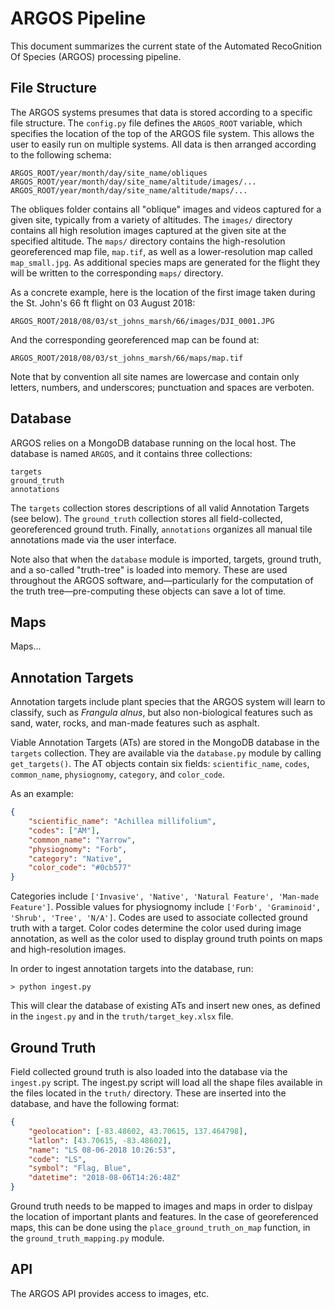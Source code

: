 # ARGOS Pipeline

This document summarizes the current state of the Automated RecoGnition Of
Species (ARGOS) processing pipeline.

## File Structure

The ARGOS systems presumes that data is stored according to a specific file
structure. The `config.py` file defines the `ARGOS_ROOT` variable, which
specifies the location of the top of the ARGOS file system. This allows the
user to easily run on multiple systems. All data is then arranged according to
the following schema:

```unix
ARGOS_ROOT/year/month/day/site_name/obliques
ARGOS_ROOT/year/month/day/site_name/altitude/images/...
ARGOS_ROOT/year/month/day/site_name/altitude/maps/...
```

The obliques folder contains all "oblique" images and videos captured for a
given site, typically from a variety of altitudes. The `images/` directory
contains all high resolution images captured at the given site at the specified
altitude. The `maps/` directory contains the high-resolution georeferenced map
file, `map.tif`, as well as a lower-resolution map called `map_small.jpg`. As
additional species maps are generated for the flight they will be written to
the corresponding `maps/` directory.

As a concrete example, here is the location of the first image taken during the
St. John's 66 ft flight on 03 August 2018:

```unix
ARGOS_ROOT/2018/08/03/st_johns_marsh/66/images/DJI_0001.JPG
```

And the corresponding georeferenced map can be found at:

```unix
ARGOS_ROOT/2018/08/03/st_johns_marsh/66/maps/map.tif
```

Note that by convention all site names are lowercase and contain only letters,
numbers, and underscores; punctuation and spaces are verboten.

## Database

ARGOS relies on a MongoDB database running on the local host. The database is
named `ARGOS`, and it contains three collections:

```unix
targets
ground_truth
annotations
```

The `targets` collection stores descriptions of all valid Annotation Targets
(see below). The `ground_truth` collection stores all field-collected,
georeferenced ground truth. Finally, `annotations` organizes all manual tile
annotations made via the user interface.

Note also that when the `database` module is imported, targets, ground truth,
and a so-called "truth-tree" is loaded into memory. These are used throughout
the ARGOS software, and—particularly for the computation of the truth
tree—pre-computing these objects can save a lot of time.

## Maps

Maps...

## Annotation Targets

Annotation targets include plant species that the ARGOS system will learn to
classify, such as *Frangula alnus*, but also non-biological features such as
sand, water, rocks, and man-made features such as asphalt.

Viable Annotation Targets (ATs) are stored in the MongoDB database in the
`targets` collection. They are available via the `database.py` module by
calling `get_targets()`.  The AT objects contain six fields: `scientific_name`,
`codes`, `common_name`, `physiognomy`, `category`, and `color_code`.

As an example:

```json
{
    "scientific_name": "Achillea millifolium",
    "codes": ["AM"], 
    "common_name": "Yarrow",
    "physiognomy": "Forb",  
    "category": "Native",
    "color_code": "#0cb577"
}
```

Categories include `['Invasive', 'Native', 'Natural Feature', 'Man-made
Feature']`. Possible values for physiognomy include `['Forb', 'Graminoid',
'Shrub', 'Tree', 'N/A']`. Codes are used to associate collected ground truth
with a target. Color codes determine the color used during image annotation, as
well as the color used to display ground truth points on maps and
high-resolution images.

In order to ingest annotation targets into the database, run:

```unix
> python ingest.py
```

This will clear the database of existing ATs and insert new ones, as defined in
the `ingest.py` and in the `truth/target_key.xlsx` file.  

## Ground Truth

Field collected ground truth is also loaded into the database via the
`ingest.py` script. The ingest.py script will load all the shape files
available in the files located in the `truth/` directory. These are inserted
into the database, and have the following format:

```json
{
    "geolocation": [-83.48602, 43.70615, 137.464798], 
    "latlon": [43.70615, -83.48602],  
    "name": "LS 08-06-2018 10:26:53", 
    "code": "LS",           
    "symbol": "Flag, Blue",  
    "datetime": "2018-08-06T14:26:48Z"
}
```

Ground truth needs to be mapped to images and maps in order to dislpay the
location of important plants and features. In the case of georeferenced maps,
this can be done using the `place_ground_truth_on_map` function, in the
`ground_truth_mapping.py` module.

## API

The ARGOS API provides access to images, etc.


